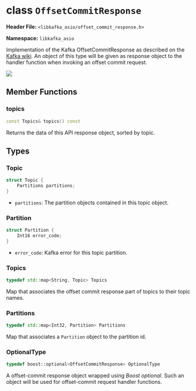 
# class `OffsetCommitResponse`

**Header File:** `<libkafka_asio/offset_commit_response.h>`

**Namespace:** `libkafka_asio`

Implementation of the Kafka OffsetCommitResponse as described on the
[Kafka wiki](https://cwiki.apache.org/confluence/display/KAFKA/A+Guide+To+The+Kafka+Protocol#AGuideToTheKafkaProtocol-OffsetCommitResponse).
An object of this type will be given as response object to the handler function
when invoking an offset commit request.

<img src="http://yuml.me/diagram/nofunky;scale:80/class/
[OffsetCommitResponse]++-*[OffsetCommitResponse::Topic],
[OffsetCommitResponse::Topic]++-*[OffsetCommitResponse::Partition]"
/>

## Member Functions

### topics

```cpp
const Topics& topics() const
```

Returns the data of this API response object, sorted by topic.

## Types

### Topic

```cpp
struct Topic {
    Partitions partitions;
}
```

* `partitions`:
   The partition objects contained in this topic object.

### Partition

```cpp
struct Partition {
    Int16 error_code;
}
```

* `error_code`:
   Kafka error for this topic partition.

### Topics

```cpp
typedef std::map<String, Topic> Topics
```

Map that associates the offset commit response part of topics to their topic names.

### Partitions

```cpp
typedef std::map<Int32, Partition> Partitions
```

Map that associates a `Partition` object to the partition id.

### OptionalType

```cpp
typedef boost::optional<OffsetCommitResponse> OptionalType
```

A offset-commit response object wrapped using _Boost optional_. Such an object
will be used for offset-commit request handler functions.
